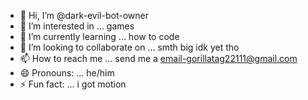 - 👋 Hi, I’m @dark-evil-bot-owner
- 👀 I’m interested in ... games
- 🌱 I’m currently learning ... how to code
- 💞️ I’m looking to collaborate on ... smth big idk yet tho
- 📫 How to reach me ... send me a email-gorillatag22111@gmail.com
- 😄 Pronouns: ... he/him
- ⚡ Fun fact: ... i got motion

<!---
dark-evil-bot-owner/dark-evil-bot-owner is a ✨ special ✨ repository because its `README.md` (this file) appears on your GitHub profile.
You can click the Preview link to take a look at your changes.
--->
